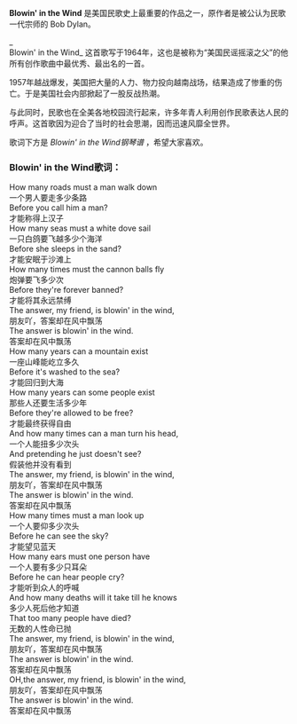 

**Blowin' in the Wind** 是美国民歌史上最重要的作品之一，原作者是被公认为民歌一代宗师的 Bob Dylan。

_  
Blowin' in the Wind_ 这首歌写于1964年，这也是被称为“美国民谣摇滚之父”的他所有创作歌曲中最优秀、最出名的一首。

  
1957年越战爆发，美国把大量的人力、物力投向越南战场，结果造成了惨重的伤亡。于是美国社会内部掀起了一股反战热潮。

  
与此同时，民歌也在全美各地校园流行起来，许多年青人利用创作民歌表达人民的呼声。这首歌因为迎合了当时的社会思潮，因而迅速风靡全世界。

  
歌词下方是 _Blowin' in the Wind钢琴谱_ ，希望大家喜欢。

### Blowin' in the Wind歌词：

How many roads must a man walk down  
一个男人要走多少条路  
Before you call him a man?  
才能称得上汉子  
How many seas must a white dove sail  
一只白鸽要飞越多少个海洋  
Before she sleeps in the sand?  
才能安眠于沙滩上  
How many times must the cannon balls fly  
炮弹要飞多少次  
Before they\'re forever banned?  
才能将其永远禁缚  
The answer, my friend, is blowin\' in the wind,  
朋友吖，答案却在风中飘荡  
The answer is blowin\' in the wind.  
答案却在风中飘荡  
How many years can a mountain exist  
一座山峰能屹立多久  
Before it\'s washed to the sea?  
才能回归到大海  
How many years can some people exist  
那些人还要生活多少年  
Before they\'re allowed to be free?  
才能最终获得自由  
And how many times can a man turn his head,  
一个人能扭多少次头  
And pretending he just doesn\'t see?  
假装他并没有看到  
The answer, my friend, is blowin\' in the wind,  
朋友吖，答案却在风中飘荡  
The answer is blowin\' in the wind.  
答案却在风中飘荡  
How many times must a man look up  
一个人要仰多少次头  
Before he can see the sky?  
才能望见蓝天  
How many ears must one person have  
一个人要有多少只耳朵  
Before he can hear people cry?  
才能听到众人的呼喊  
And how many deaths will it take till he knows  
多少人死后他才知道  
That too many people have died?  
无数的人性命已抛  
The answer, my friend, is blowin\' in the wind,  
朋友吖，答案却在风中飘荡  
The answer is blowin\' in the wind.  
答案却在风中飘荡  
OH,the answer, my friend, is blowin\' in the wind,  
朋友吖，答案却在风中飘荡  
The answer is blowin\' in the wind.  
答案却在风中飘荡

